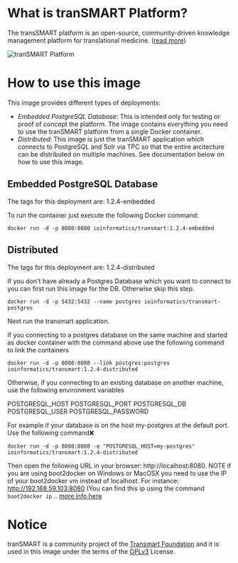 What is tranSMART Platform?
===========================

The transSMART platform is an open-source, community-driven knowledge management platform for translational medicine. ([read more](https://docs.google.com/file/d/0B8lizkKDeaKhMEJOdE5tVHR0YkE/edit?pli=1))

![tranSMART Platform](http://transmartfoundation.org/wp-content/uploads/2014/08/tranSMART-Platform-logo.jpg)


How to use this image
=====================

This image provides different types of deployments:

* *Embedded PostgreSQL Database*: This is intended only for testing or proof of concept the platform. The image contains everything you need to use the tranSMART platform from  a single Docker container.
* *Distributed*: This image is just the tranSMART application which connects to PostgreSQL and Solr via TPC so that the entire arcitecture can be distributed on multiple machines. See documentation below on how to use this image.

Embedded PostgreSQL Database
-----------------------------

The tags for this deployment are: 1.2.4-embedded

To run the container just execute the following Docker command:

```
docker run -d -p 8080:8080 ioinformatics/transmart:1.2.4-embedded
```

Distributed
-----------

The tags for this deployment are: 1.2.4-distributed

If you don't have already a Postgres Database which you want to connect to you can first run this image for the DB. Otherwise skip this step.

```
docker run -d -p 5432:5432 --name postgres ioinformatics/transmart-postgres
```

Next run the transmart application.

If you connecting to a postgres database on the same machine and started as docker container with the command above use the following command to link the containers

```
docker run -d -p 8080:8080 --link postgres:postgres ioinformatics/transmart:1.2.4-distributed
```

Otherwise, if you connecting to an existing database on another machine, use the following environment variables

POSTGRESQL_HOST
POSTGRESQL_PORT
POSTGRESQL_DB
POSTGRESQL_USER
POSTGRESQL_PASSWORD

For example if your database is on the host my-postgres at the default port. Use the following command:x:

```
docker run -d -p 8080:8080 -e "POSTGRESQL_HOST=my-postgres" ioinformatics/transmart:1.2.4-distributed
```

Then open the following URL in your browser: http://localhost:8080. NOTE if you are using boot2docker on Windows or MacOSX you need to use the IP of your boot2docker vm instead of localhost. For instance: http://192.168.59.103:8080 (You can find this ip using the command `boot2docker ip` .. [more info here](https://github.com/boot2docker/boot2docker#container-port-redirection)

Notice
=====
tranSMART is a community project of the [Transmart Foundation](http://transmartfoundation.org) and it is used in this image under the terms of the [GPLv3](http://opensource.org/licenses/GPL-3.0) License.
